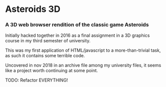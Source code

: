 # Asteroids 3D
### A 3D web browser rendition of the classic game Asteroids
Initially hacked together in 2016 as a final assignment in a 3D graphics course in my third semester of university.

This was my first application of HTML/javascript to a more-than-trivial task, as such it contains some terrible code.

Uncovered in nov 2018 in an archive file among my university files, it seems like a project worth continuing at some point.

TODO: Refactor EVERYTHING!
